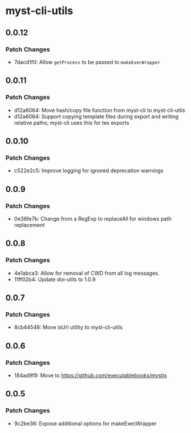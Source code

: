 # myst-cli-utils

## 0.0.12

### Patch Changes

- 7dacd1f0: Allow `getProcess` to be passed to `makeExecWrapper`

## 0.0.11

### Patch Changes

- d12a6064: Move hash/copy file function from myst-cli to myst-cli-utils
- d12a6064: Support copying template files during export and writing relative paths; myst-cli uses this for tex exports

## 0.0.10

### Patch Changes

- c522e2c5: Improve logging for ignored deprecation warnings

## 0.0.9

### Patch Changes

- 0e38fe7b: Change from a RegExp to replaceAll for windows path replacement

## 0.0.8

### Patch Changes

- 4e1abca3: Allow for removal of CWD from all log messages.
- 11ff02b4: Update doi-utils to 1.0.9

## 0.0.7

### Patch Changes

- 8cb44548: Move isUrl utility to myst-cli-utils

## 0.0.6

### Patch Changes

- 184ad9f9: Move to https://github.com/executablebooks/mystjs

## 0.0.5

### Patch Changes

- 9c2be36: Expose additional options for makeExecWrapper
